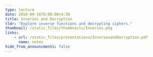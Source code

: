```yaml
---
type: lecture
date: 2018-09-16T8:00:00+4:30
title: Inverses and Decryption
tldr: "Explore inverse functions and decrypting ciphers."
thumbnail: /static_files/thumbnails/Inverses.png
links: 
    - url: /static_files/presentations/InversesandDecryption.pdf
      name: notes
hide_from_announcments: false
---
```


